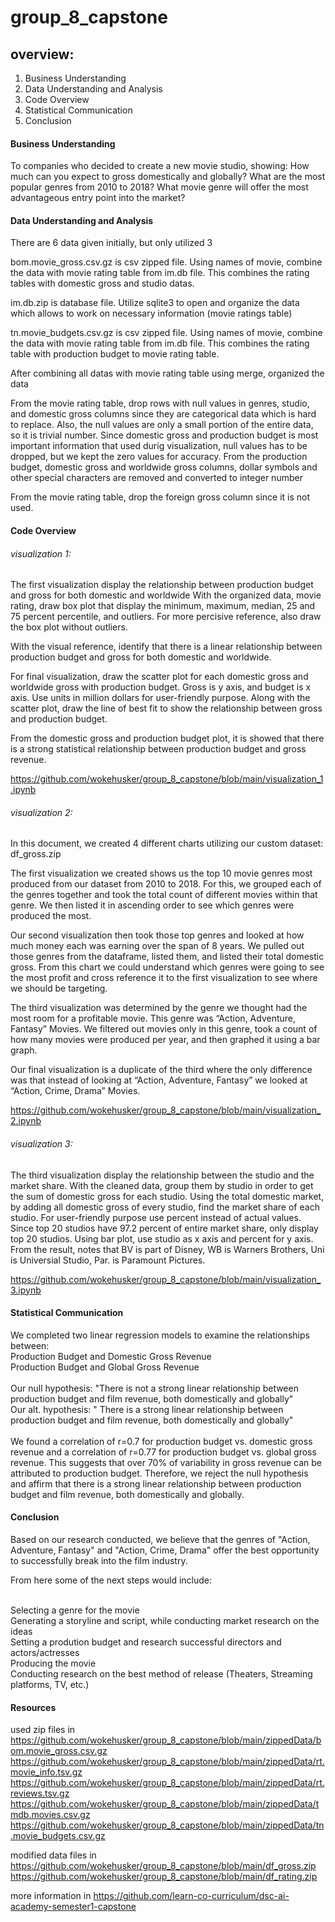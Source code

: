 # group_8_capstone


## overview:
1. Business Understanding
2. Data Understanding and Analysis
3. Code Overview
4. Statistical Communication
5. Conclusion



#### Business Understanding


To companies who decided to create a new movie studio, showing:
    How much can you expect to gross domestically and globally?
    What are the most popular genres from 2010 to 2018?
    What movie genre will offer the most advantageous entry point into the market?



#### Data Understanding and Analysis


There are 6 data given initially, but only utilized 3

bom.movie_gross.csv.gz is csv zipped file. Using names of movie, combine the data with movie rating table from im.db file. This combines the rating tables with domestic gross and studio datas.

im.db.zip is database file. Utilize sqlite3 to open and organize the data which allows to work on necessary information (movie ratings table)

tn.movie_budgets.csv.gz is csv zipped file. Using names of movie, combine the data with movie rating table from im.db file. This combines the rating table with production budget to movie rating table. 


After combining all datas with movie rating table using merge, organized the data

From the movie rating table, drop rows with null values in genres, studio, and domestic gross columns since they are categorical data which is hard to replace. 
Also, the null values are only a small portion of the entire data, so it is trivial number. Since domestic gross and production budget is most important information that used durig visualization, null values has to be dropped, but we kept the zero values for accuracy.
From the production budget, domestic gross and worldwide gross columns, dollar symbols and other special characters are removed and converted to integer number

From the movie rating table, drop the foreign gross column since it is not used.



#### Code Overview

###### visualization 1:

The first visualization display the relationship between production budget and gross for both domestic and worldwide
With the organized data, movie rating, draw box plot that display the minimum, maximum, median, 25 and 75 percent percentile, and outliers. For more percisive reference, also draw the box plot without outliers.

With the visual reference, identify that there is a linear relationship between production budget and gross for both domestic and worldwide. 

For final visualization, draw the scatter plot for each domestic gross and worldwide gross with production budget. Gross is y axis, and budget is x axis. Use units in million dollars for user-friendly purpose.
Along with the scatter plot, draw the line of best fit to show the relationship between gross and production budget.

From the domestic gross and production budget plot, it is showed that there is a strong statistical relationship between production budget and gross revenue. 


https://github.com/wokehusker/group_8_capstone/blob/main/visualization_1.ipynb



###### visualization 2:

In this document, we created 4 different charts utilizing our custom dataset: df_gross.zip

The first visualization we created shows us the top 10 movie genres most produced from our dataset from 2010 to 2018. For this, we grouped each of the genres together and took the total count of different movies within that genre. We then listed it in ascending order to see which genres were produced the most. 

Our second visualization then took those top genres and looked at how much money each was earning over the span of 8 years. We pulled out those genres from the dataframe, listed them, and listed their total domestic gross. From this chart we could understand which genres were going to see the most profit and cross reference it to the first visualization to see where we should be targeting. 

The third visualization was determined by the genre we thought had the most room for a profitable movie. This genre was “Action, Adventure, Fantasy” Movies. We filtered out movies only in this genre, took a count of how many movies were produced per year, and then graphed it using a bar graph. 

Our final visualization is a duplicate of the third where the only difference was that instead of looking at “Action, Adventure, Fantasy” we looked at “Action, Crime, Drama” Movies.


https://github.com/wokehusker/group_8_capstone/blob/main/visualization_2.ipynb


###### visualization 3:

The third visualization display the relationship between the studio and the market share.
With the cleaned data, group them by studio in order to get the sum of domestic gross for each studio.
Using the total domestic market, by adding all domestic gross of every studio, find the market share of each studio.
For user-friendly purpose use percent instead of actual values.
Since top 20 studios have 97.2 percent of entire market share, only display top 20 studios.
Using bar plot, use studio as x axis and percent for y axis.
From the result, notes that BV is part of Disney, WB is Warners Brothers, Uni is Universial Studio, Par. is Paramount Pictures.



https://github.com/wokehusker/group_8_capstone/blob/main/visualization_3.ipynb



#### Statistical Communication

We completed two linear regression models to examine the relationships between: 
<br /> Production Budget and Domestic Gross Revenue
<br /> Production Budget and Global Gross Revenue
<br />
<br /> Our null hypothesis: "There is not a strong linear relationship between production budget and film revenue, both domestically and globally"
<br /> Our alt. hypothesis: " There is a strong linear relationship between production budget and film revenue, both domestically and globally"
<br />
<br /> We found a correlation of r=0.7 for production budget vs. domestic gross revenue and a correlation of r=0.77 for production budget vs. global gross revenue. This suggests that over 70% of variability in gross revenue can be attributed to production budget. Therefore, we reject the null hypothesis and affirm that there is a strong linear relationship between production budget and film revenue, both domestically and globally.

#### Conclusion

Based on our research conducted, we believe that the genres of "Action, Adventure, Fantasy" and "Action, Crime, Drama" offer the best opportunity to successfully break into the film industry. 

From here some of the next steps would include:

<br />Selecting a genre for the movie
<br />Generating a storyline and script, while conducting market research on the ideas
<br />Setting a prodution budget and research successful directors and actors/actresses
<br />Producing the movie
<br />Conducting research on the best method of release (Theaters, Streaming platforms, TV, etc.)


#### Resources
used zip files in 
https://github.com/wokehusker/group_8_capstone/blob/main/zippedData/bom.movie_gross.csv.gz
https://github.com/wokehusker/group_8_capstone/blob/main/zippedData/rt.movie_info.tsv.gz
https://github.com/wokehusker/group_8_capstone/blob/main/zippedData/rt.reviews.tsv.gz
https://github.com/wokehusker/group_8_capstone/blob/main/zippedData/tmdb.movies.csv.gz
https://github.com/wokehusker/group_8_capstone/blob/main/zippedData/tn.movie_budgets.csv.gz

modified data files in
https://github.com/wokehusker/group_8_capstone/blob/main/df_gross.zip
https://github.com/wokehusker/group_8_capstone/blob/main/df_rating.zip

more information in
https://github.com/learn-co-curriculum/dsc-ai-academy-semester1-capstone


